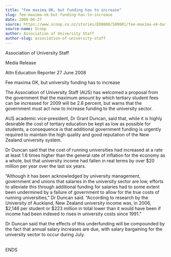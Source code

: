 ```yaml
---
title: "Fee maxima OK, but funding has to increase"
slug: fee-maxima-ok-but-funding-has-to-increase
date: 2008-06-27
source: https://www.scoop.co.nz/stories/ED0806/S00081/fee-maxima-ok-but-funding-has-to-increase.htm
source-name: Scoop
author: Association of University Staff
author-slug: association-of-university-staff
---
```


<p>Association of University Staff</p>

<p>Media Release</p>

<p>Attn
Education Reporter                                          
27 June 2008</p>

<p>Fee maxima OK, but university funding has to
increase</p>

<p>The Association of University Staff (AUS) has
welcomed a proposal from the government that the maximum
amount by which tertiary student fees can be increased for
2009 will be 2.6 percent, but warns that the government must
act now to increase funding to the university sector.</p>

<p>AUS
academic vice-president, Dr Grant Duncan, said that, while
it is highly desirable the cost of tertiary education be
kept as low as possible for students, a consequence is that
additional government funding is urgently required to
maintain the high quality and good reputation of the New
Zealand university system.</p>

<p>Dr Duncan said that the cost of
running universities had increased at a rate at least 1.6
times higher than the general rate of inflation for the
economy as a whole, but that university income had fallen in
real terms by over $20 million per year over the last six
years.<p>

<p>“Although it has been acknowledged by university
management, government and unions that salaries in the
university sector are low, efforts to alleviate this through
additional funding for salaries had to some extent been
undermined by a failure of government to allow for the true
costs of running universities,” Dr Duncan said.
“According to research by the University of Auckland, New
Zealand university income was, in 2006, $2,146 per student
or $223 million in total lower than it would have been if
income had been indexed to rises in university costs since
1991.”</p>

<p>Dr Duncan said that the effects of this
underfunding will be compounded by the fact that annual
salary increases are due, with salary bargaining for the
university sector to occur during
July.</p>

<p><br>ENDS<p>
         